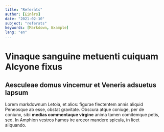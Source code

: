 ```yaml
---
title: "Referāts"
author: [Einārs]
date: "2021-02-10"
subject: "referats"
keywords: [Markdown, Example]
lang: "en"
...
```


# Vinaque sanguine metuenti cuiquam Alcyone fixus

## Aesculeae domus vincemur et Veneris adsuetus lapsum

Lorem markdownum Letoia, et alios: figurae flectentem annis aliquid Peneosque ab
esse, obstat gravitate. Obscura atque coniuge, per de coniunx, sibi **medias
commentaque virgine** anima tamen comitemque petis, sed. In Amphion vestros
hamos ire arceor mandere spicula, in licet aliquando.
